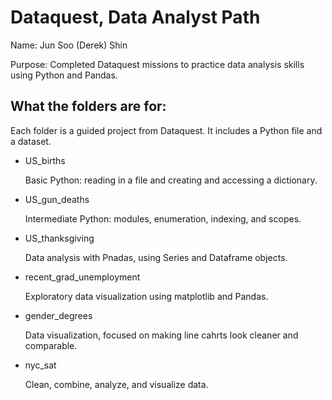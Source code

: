 # Dataquest, Data Analyst Path

Name: Jun Soo (Derek) Shin

Purpose: Completed Dataquest missions to practice data analysis skills using 
Python and Pandas.

## What the folders are for:

Each folder is a guided project from Dataquest. It includes a Python file and
a dataset.

- US_births

	Basic Python: reading in a file and creating and accessing a dictionary.

- US_gun_deaths

	Intermediate Python: modules, enumeration, indexing, and scopes.

- US_thanksgiving

	Data analysis with Pnadas, using Series and Dataframe objects.

- recent_grad_unemployment

	Exploratory data visualization using matplotlib and Pandas.

- gender_degrees

	Data visualization, focused on making line cahrts look cleaner and comparable.

- nyc_sat

	Clean, combine, analyze, and visualize data.